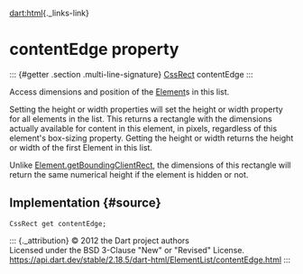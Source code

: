 [dart:html](../../dart-html/dart-html-library){._links-link}

contentEdge property
====================

::: {#getter .section .multi-line-signature}
[CssRect](../cssrect-class) contentEdge
:::

Access dimensions and position of the [Element](../element-class)s in
this list.

Setting the height or width properties will set the height or width
property for all elements in the list. This returns a rectangle with the
dimensions actually available for content in this element, in pixels,
regardless of this element\'s box-sizing property. Getting the height or
width returns the height or width of the first Element in this list.

Unlike
[Element.getBoundingClientRect](../element/getboundingclientrect), the
dimensions of this rectangle will return the same numerical height if
the element is hidden or not.

Implementation {#source}
--------------

``` {.language-dart data-language="dart"}
CssRect get contentEdge;
```

::: {._attribution}
© 2012 the Dart project authors\
Licensed under the BSD 3-Clause \"New\" or \"Revised\" License.\
<https://api.dart.dev/stable/2.18.5/dart-html/ElementList/contentEdge.html>
:::
